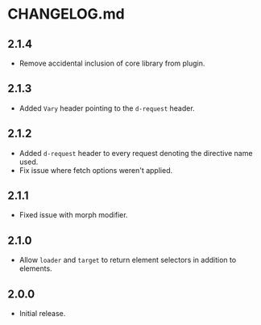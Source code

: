 # CHANGELOG.md

## 2.1.4

- Remove accidental inclusion of core library from plugin.

## 2.1.3

- Added `Vary` header pointing to the `d-request` header.

## 2.1.2

- Added `d-request` header to every request denoting the directive name used.
- Fix issue where fetch options weren't applied.

## 2.1.1

- Fixed issue with morph modifier.

## 2.1.0

- Allow `loader` and `target` to return element selectors in addition to elements.

## 2.0.0

- Initial release.

